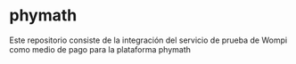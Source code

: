 # phymath
Este repositorio consiste de la integración del servicio de prueba de Wompi como medio de pago para la plataforma phymath

